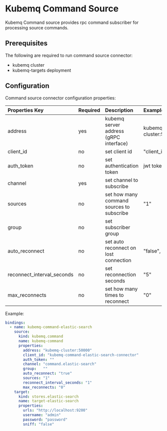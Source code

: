 # Kubemq Command Source

Kubemq Command source provides rpc command subscriber for processing source commands.

## Prerequisites
The following are required to run command source connector:

- kubemq cluster
- kubemq-targets deployment


## Configuration

Command source connector configuration properties:

| Properties Key             | Required | Description                                                           | Example         |
|:---------------------------|:---------|:----------------------------------------------------------------------|:----------------|
| address                    | yes      | kubemq server address (gRPC interface) | kubemq-cluster:50000 |
| client_id                  | no       | set client id                                                         | "client_id"     |
| auth_token                 | no       | set authentication token                                              | jwt token       |
| channel                    | yes      | set channel to subscribe                                              |                 |
 |sources                    | no       | set how many command sources to subscribe              |    "1"            |
| group                      | no       | set subscriber group                                                  |                 |
| auto_reconnect             | no       | set auto reconnect on lost connection                                 | "false", "true" |
| reconnect_interval_seconds | no       | set reconnection seconds                                              | "5"             |
| max_reconnects             | no       | set how many times to reconnect                                        | "0"             |

Example:

```yaml
bindings:
  - name: kubemq-command-elastic-search
    source:
      kind: kubemq.command
      name: kubemq-command
      properties:
        address: "kubemq-cluster:50000"
        client_id: "kubemq-command-elastic-search-connector"
        auth_token: ""
        channel: "command.elastic-search"
        group:   ""
        auto_reconnect: "true"
        sources: "1"
        reconnect_interval_seconds: "1"
        max_reconnects: "0"
    target:
      kind: stores.elastic-search
      name: target-elastic-search
      properties:
        urls: "http://localhost:9200"
        username: "admin"
        password: "password"
        sniff: "false"
```
